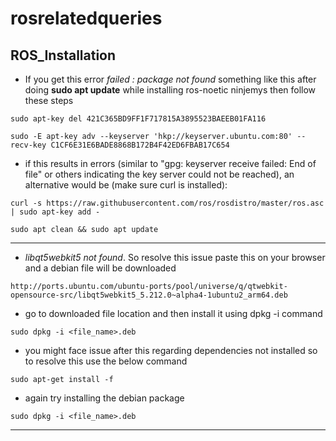 # rosrelatedqueries

## ROS_Installation
- If you get this error *failed : package not found* something like this after doing **sudo apt update** while installing ros-noetic ninjemys then follow these steps

`sudo apt-key del 421C365BD9FF1F717815A3895523BAEEB01FA116 `

`sudo -E apt-key adv --keyserver 'hkp://keyserver.ubuntu.com:80' --recv-key C1CF6E31E6BADE8868B172B4F42ED6FBAB17C654`

- if this results in errors (similar to "gpg: keyserver receive failed: End of file" or others indicating the key server could not be reached), an alternative would be (make sure curl is installed):

`curl -s https://raw.githubusercontent.com/ros/rosdistro/master/ros.asc | sudo apt-key add -`

`sudo apt clean && sudo apt update`

---

- *libqt5webkit5 not found*. So resolve this issue paste this on your browser and a debian file will be downloaded

`http://ports.ubuntu.com/ubuntu-ports/pool/universe/q/qtwebkit-opensource-src/libqt5webkit5_5.212.0~alpha4-1ubuntu2_arm64.deb`

- go to downloaded file location and then install it using dpkg -i command

`sudo dpkg -i <file_name>.deb`

- you might face issue after this regarding dependencies not installed so to resolve this use the below command

`sudo apt-get install -f`

- again try installing the debian package

`sudo dpkg -i <file_name>.deb`

---
